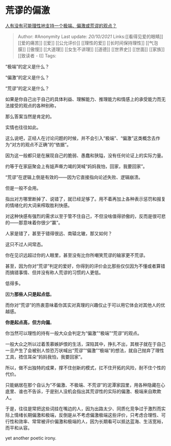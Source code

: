 # 荒谬的偏激
[人有没有可能理性地支持一个极端、偏激或荒谬的观点？](https://www.zhihu.com/question/491239389/answer/2174846070)

> Author: #Anonymity 
> Last update: *20/10/2021* 
> Links:[[看得见爱的眼睛]] [[爱的痛苦]] [[爱]] [[公允评价]] [[理性的爱]] [[长时间保持理性]] [[气泡膜]] [[傲慢]] [[大道理]] [[女生不讲理]] [[道德]] [[世界史]] [[世面]] [[家族]] [[致读者 - I]]
> Tags: 

“极端”的定义是什么？

“偏激”的定义是什么？

“荒谬”的定义是什么？

如果是你自己出于自己的具体利益、理解能力、推理能力和情感上的承受能力而无法接受的观点的各种别称，

那么答案当然是肯定的。

实情也往往如此。

这么说吧，正经人在讨论问题的时候，并不会引入“极端”、“偏激”这类概念去作为“对方的观点不正确”的“依据”。

因为这一般都只是在展现自己的脆弱、愚蠢和狭隘，没有任何论证上的实际力量。

约等于在家庭聚会上有娃声嘶力竭的哭喊“妈妈我怕，回家，我要回家”。

“荒谬”在逻辑上倒是有效的——因为它直接指向论述失败、逻辑崩溃。

但是一般不会用。

指出对方哪里断掉了、说错了，就已经足够了。用不着再加上各种表示惩罚和报复的情绪化的大词来榨取胜利快感。

对这种快感有强烈的需求以至于管不住自己，不但没啥值得骄傲的，反而是很可悲的——那意味着你很少“赢”。

人家是错了，甚至于错得很远、南辕北辙，那又如何？

这只不过人间常态。

你在见识远超过你的人眼里，甚至没有比你所嘲笑荒谬的输家更不荒谬。

甚至，因为你对“荒谬”判定的爱好，你得到的评价会比那些仅仅因为不懂或者算错而搞错事情、但并没有称人荒谬的习惯的人更低。

低得多。

因为**那些人只是起点低**。

而你对“荒谬”的热衷意味着你其实对真理的兴趣仅止于可以用它体会对其他人的优越感。

**你是起点高，但方向偏**。

  

你当然可以理性的持有一般大众会判定为“偏激”“极端”“荒谬”的观点。

一般大众之所以过着羡慕嫉妒恨的生活，深陷其中，挣扎不出，其根子就在于自己一旦产生了会被别人惊恐万状喊出“荒谬”“偏激”“极端”的想法，就自己抛弃了理性工具，捂住耳朵“妈妈我怕，我要回家”。

所以，做不出独特的成果，撑不住创新的模式，扛不住开拓的风险，耐不住个性的代价。

只能蜗居在那个自认为“不偏激、不极端、不荒谬”的泥潭家园里，用各种隐藏在心底里、谁也不告诉，于是别人没机会指出其荒谬性的实际的偏激、极端来自欺欺人。

于是，往往是常把这些词挂在嘴边的人，因为出路太少、同质化竞争过于激烈而实际上情绪长期偏激和极端，反倒是从不考虑偏激极端这些评价，只考虑合理性、可行性和效率、常常被评价偏激和极端的人，因为长期看可以抵达蓝海、生活宽裕，而平和从容。

yet another poetic irony.